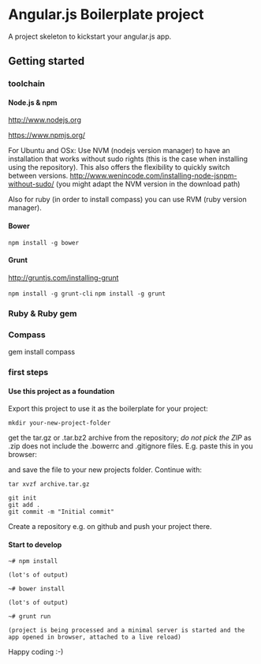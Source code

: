 # Angular.js Boilerplate project

A project skeleton to kickstart your angular.js app.

## Getting started

### toolchain

#### Node.js & npm

http://www.nodejs.org

https://www.npmjs.org/

For Ubuntu and OSx:
Use NVM (nodejs version manager) to have an installation that works without sudo rights (this is the case when installing using the repository).
This also offers the flexibility to quickly switch between versions. 
http://www.wenincode.com/installing-node-jsnpm-without-sudo/ (you might adapt the NVM version in the download path)

Also for ruby (in order to install compass) you can use RVM (ruby version manager).


#### Bower

`npm install -g bower`

#### Grunt

http://gruntjs.com/installing-grunt

`npm install -g grunt-cli`
`npm install -g grunt`

### Ruby & Ruby gem


### Compass
gem install compass

### first steps

#### Use this project as a foundation 

Export this project to use it as the boilerplate for your project:

```
mkdir your-new-project-folder
```

get the tar.gz or .tar.bz2 archive from the repository; *do not pick the ZIP* as .zip does not include the .bowerrc and .gitignore files. E.g. paste this in you browser:

and save the file to your new projects folder. Continue with:

```
tar xvzf archive.tar.gz

git init
git add .
git commit -m "Initial commit"
```

Create a repository e.g. on github and push your project there.

#### Start to develop

```
~# npm install

(lot's of output)

~# bower install

(lot's of output)

~# grunt run

(project is being processed and a minimal server is started and the app opened in browser, attached to a live reload)
```

Happy coding :-)
